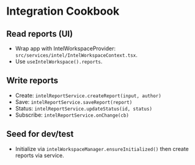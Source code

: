 # Integration Cookbook

## Read reports (UI)
- Wrap app with IntelWorkspaceProvider: `src/services/intel/IntelWorkspaceContext.tsx`.
- Use `useIntelWorkspace().reports`.

## Write reports
- Create: `intelReportService.createReport(input, author)`
- Save: `intelReportService.saveReport(report)`
- Status: `intelReportService.updateStatus(id, status)`
- Subscribe: `intelReportService.onChange(cb)`

## Seed for dev/test
- Initialize via `intelWorkspaceManager.ensureInitialized()` then create reports via service.